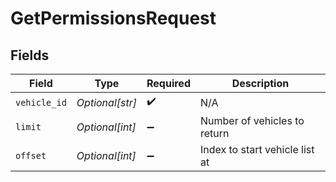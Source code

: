# GetPermissionsRequest


## Fields

| Field                          | Type                           | Required                       | Description                    |
| ------------------------------ | ------------------------------ | ------------------------------ | ------------------------------ |
| `vehicle_id`                   | *Optional[str]*                | :heavy_check_mark:             | N/A                            |
| `limit`                        | *Optional[int]*                | :heavy_minus_sign:             | Number of vehicles to return   |
| `offset`                       | *Optional[int]*                | :heavy_minus_sign:             | Index to start vehicle list at |